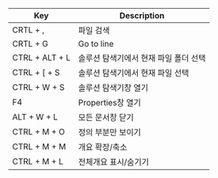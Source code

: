 | Key  | Description |
| ------------- | ------------- |
| CRTL + ,  | 파일 검색  |
| CRTL + G | Go to line |
| CTRL + ALT + L  | 솔루션 탐색기에서 현재 파일 폴더 선택  |
| CTRL + [ + S  | 솔루션 탐색기에서 현재 파일 선택  |
| CTRL + W + S | 솔루션 탐색기창 열기 |
| F4 | Properties창 열기|
| ALT + W + L | 모든 문서창 닫기 |
| CTRL + M + O | 정의 부분만 보이기 |
| CTRL + M + M | 개요 확장/축소 |
| CTRL + M + L | 전체개요 표시/숨기기 |
